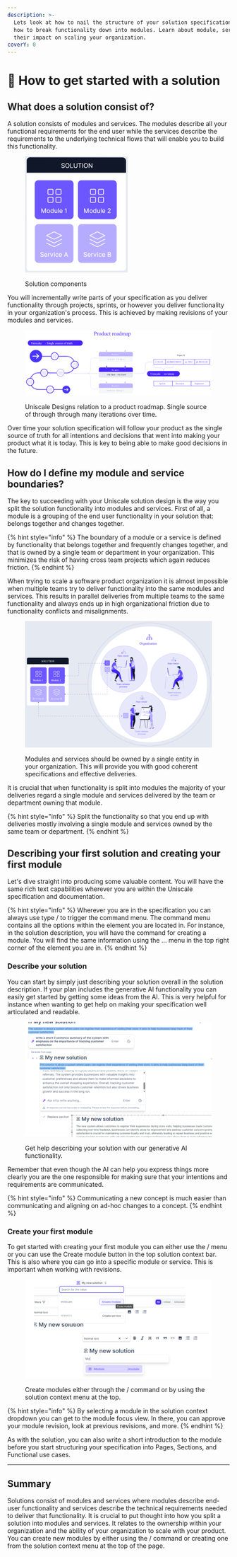 ```yaml
---
description: >-
  Lets look at how to nail the structure of your solution specification. Learn
  how to break functionality down into modules. Learn about module, services and
  their impact on scaling your organization.
coverY: 0
---
```


# 📎 How to get started with a solution

## What does a solution consist of?

A solution consists of modules and services. The modules describe all your functional requirements for the end user while the services describe the requirements to the underlying technical flows that will enable you to build this functionality.

<figure><img src=".gitbook/assets/image (5).png" alt="" width="233"><figcaption><p>Solution components</p></figcaption></figure>

You will incrementally write parts of your specification as you deliver functionality through projects, sprints, or however you deliver functionality in your organization's process. This is achieved by making revisions of your modules and services.

<figure><img src=".gitbook/assets/image (10).png" alt=""><figcaption><p>Uniscale Designs relation to a product roadmap. Single source of through through many iterations over time.</p></figcaption></figure>

Over time your solution specification will follow your product as the single source of truth for all intentions and decisions that went into making your product what it is today. This is key to being able to make good decisions in the future.

## How do I define my module and service boundaries?

The key to succeeding with your Uniscale solution design is the way you split the solution functionality into modules and services. First of all, a module is a grouping of the end user functionality in your solution that: belongs together and changes together.

{% hint style="info" %}
The boundary of a module or a service is defined by functionality that belongs together and frequently changes together, and that is owned by a single team or department in your organization. This minimizes the risk of having cross team projects which again reduces friction.
{% endhint %}

When trying to scale a software product organization it is almost impossible when multiple teams try to deliver functionality into the same modules and services. This results in parallel deliveries from multiple teams to the same functionality and always ends up in high organizational friction due to functionality conflicts and misalignments.

<figure><img src=".gitbook/assets/image.png" alt=""><figcaption><p>Modules and services should be owned by a single entity in your organization. This will provide you with good coherent specifications and effective deliveries.</p></figcaption></figure>

It is crucial that when functionality is split into modules the majority of your deliveries regard a single module and services delivered by the team or department owning that module.

{% hint style="info" %}
Split the functionality so that you end up with deliveries mostly involving a single module and services owned by the same team or department.
{% endhint %}

## Describing your first solution and creating your first module

Let's dive straight into producing some valuable content. You will have the same rich text capabilities wherever you are within the Uniscale specification and documentation.

{% hint style="info" %}
Wherever you are in the specification you can always use type / to trigger the command menu. The command menu contains all the options within the element you are located in. For instance, in the solution description, you will have the command for creating a module. You will find the same information using the ... menu in the top right corner of the element you are in.
{% endhint %}

### Describe your solution

You can start by simply just describing your solution overall in the solution description. If your plan includes the generative AI functionality you can easily get started by getting some ideas from the AI. This is very helpful for instance when wanting to get help on making your specification well articulated and readable.&#x20;

<figure><img src=".gitbook/assets/image (2).png" alt=""><figcaption><p>Get help describing your solution with our generative AI functionality.</p></figcaption></figure>

Remember that even though the AI can help you express things more clearly you are the one responsible for making sure that your intentions and requirements are communicated.&#x20;

{% hint style="info" %}
Communicating a new concept is much easier than communicating and aligning on ad-hoc changes to a concept.
{% endhint %}

### Create your first module

To get started with creating your first module you can either use the / menu or you can use the Create module button in the top solution context bar. This is also where you can go into a specific module or service. This is important when working with revisions.

<figure><img src=".gitbook/assets/image (1) (1).png" alt=""><figcaption><p>Create modules either through the / command or by using the solution context menu at the top.</p></figcaption></figure>

{% hint style="info" %}
By selecting a module in the solution context dropdown you can get to the module focus view. In there, you can approve your module revision, look at previous revisions, and more.
{% endhint %}

As with the solution, you can also write a short introduction to the module before you start structuring your specification into Pages, Sections, and Functional use cases.

***

## Summary

Solutions consist of modules and services where modules describe end-user functionality and services describe the technical requirements needed to deliver that functionality. It is crucial to put thought into how you split a solution into modules and services. It relates to the ownership within your organization and the ability of your organization to scale with your product.\
You can create new modules by either using the / command or creating one from the solution context menu at the top of the page.
